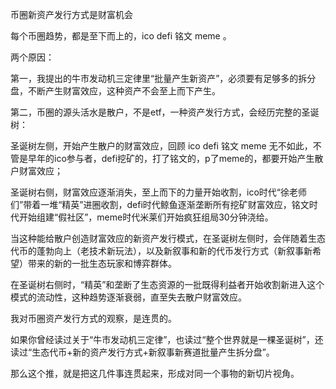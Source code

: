 币圈新资产发行方式是财富机会

每个币圈趋势，都是至下而上的，ico defi 铭文 meme 。

两个原因：

第一，我提出的牛市发动机三定律里“批量产生新资产”，必须要有足够多的拆分盘，不断产生财富效应，这种资产不会至上而下产生。

第二，币圈的源头活水是散户，不是etf，一种资产发行方式，会经历完整的圣诞树：

圣诞树左侧，开始产生散户的财富效应，回顾 ico defi 铭文 meme 无不如此，不管是早年的ico参与者，defi挖矿的，打了铭文的，p了meme的，都要开始产生散户财富效应；

圣诞树右侧，财富效应逐渐消失，至上而下的力量开始收割，ico时代“徐老师们”带着一堆“精英”进圈收割，defi时代鲸鱼逐渐垄断所有挖矿财富效应，铭文时代开始组建“假社区”，meme时代米莱们开始疯狂组局30分钟浇给。

当这种能给散户创造财富效应的新资产发行模式，在圣诞树左侧时，会伴随着生态代币的蓬勃向上（老技术新玩法），以及新叙事和新的代币发行方式（新叙事新希望）带来的新的一批生态玩家和博弈群体。

在圣诞树右侧时，“精英”和垄断了生态资源的一批既得利益者开始收割新进入这个模式的流动性，这种趋势逐渐衰弱，直至失去散户财富效应。

我对币圈资产发行方式的观察，是连贯的。

如果你曾经读过关于“牛市发动机三定律”，也读过“整个世界就是一棵圣诞树”，还读过“生态代币+新的资产发行方式+新叙事新赛道批量产生拆分盘”。

那么这个推，就是把这几件事连贯起来，形成对同一个事物的新切片视角。